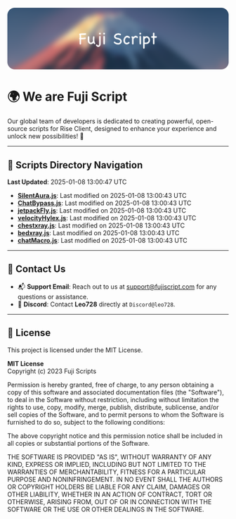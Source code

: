 ![Banner](.github/b.webp)

# 🌍 **We are Fuji Script**

Our global team of developers is dedicated to creating powerful, open-source scripts for Rise Client, designed to enhance your experience and unlock new possibilities! 🌟

---
<!-- SCRIPTS_NAVIGATION_START -->
## 📂 **Scripts Directory Navigation**

**Last Updated**: 2025-01-08 13:00:47 UTC

- **[SilentAura.js](scripts/SilentAura.js)**: Last modified on 2025-01-08 13:00:43 UTC
- **[ChatBypass.js](scripts/ChatBypass.js)**: Last modified on 2025-01-08 13:00:43 UTC
- **[jetpackFly.js](scripts/jetpackFly.js)**: Last modified on 2025-01-08 13:00:43 UTC
- **[velocityHylex.js](scripts/velocityHylex.js)**: Last modified on 2025-01-08 13:00:43 UTC
- **[chestxray.js](scripts/chestxray.js)**: Last modified on 2025-01-08 13:00:43 UTC
- **[bedxray.js](scripts/bedxray.js)**: Last modified on 2025-01-08 13:00:43 UTC
- **[chatMacro.js](scripts/chatMacro.js)**: Last modified on 2025-01-08 13:00:43 UTC

<!-- SCRIPTS_NAVIGATION_END -->

---

## 💬 **Contact Us**  
- 📬 **Support Email**: Reach out to us at [support@fujiscript.com](mailto:support@fujiscript.com) for any questions or assistance.  
- 💬 **Discord**: Contact **Leo728** directly at `Discord@leo728`.

---

## 📜 **License**

This project is licensed under the MIT License.  

**MIT License**  
Copyright (c) 2023 Fuji Scripts  

Permission is hereby granted, free of charge, to any person obtaining a copy of this software and associated documentation files (the "Software"), to deal in the Software without restriction, including without limitation the rights to use, copy, modify, merge, publish, distribute, sublicense, and/or sell copies of the Software, and to permit persons to whom the Software is furnished to do so, subject to the following conditions:  

The above copyright notice and this permission notice shall be included in all copies or substantial portions of the Software.  

THE SOFTWARE IS PROVIDED "AS IS", WITHOUT WARRANTY OF ANY KIND, EXPRESS OR IMPLIED, INCLUDING BUT NOT LIMITED TO THE WARRANTIES OF MERCHANTABILITY, FITNESS FOR A PARTICULAR PURPOSE AND NONINFRINGEMENT. IN NO EVENT SHALL THE AUTHORS OR COPYRIGHT HOLDERS BE LIABLE FOR ANY CLAIM, DAMAGES OR OTHER LIABILITY, WHETHER IN AN ACTION OF CONTRACT, TORT OR OTHERWISE, ARISING FROM, OUT OF OR IN CONNECTION WITH THE SOFTWARE OR THE USE OR OTHER DEALINGS IN THE SOFTWARE.  
